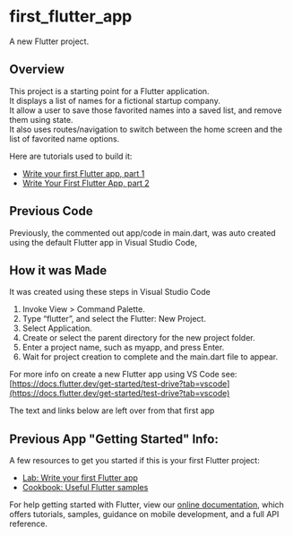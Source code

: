 # first_flutter_app

A new Flutter project.

## Overview 

This project is a starting point for a Flutter application.  
It displays a list of names for a fictional startup company.  
It allow a user to save those favorited names into a saved list, and remove them using state.  
It also uses routes/navigation to switch between the home screen and the list of favorited 
name options. 

Here are tutorials used to build it:  
- [Write your first Flutter app, part 1](https://docs.flutter.dev/get-started/codelab)
- [Write Your First Flutter App, part 2](https://codelabs.developers.google.com/codelabs/first-flutter-app-pt2#0)


## Previous Code

Previously, the commented out app/code in main.dart, was auto created using the 
default Flutter app in Visual Studio Code, 

## How it was Made 

It was created using these steps in Visual Studio Code

1. Invoke View > Command Palette.
2. Type “flutter”, and select the Flutter: New Project.
3. Select Application.
4. Create or select the parent directory for the new project folder.
5. Enter a project name, such as myapp, and press Enter.
6. Wait for project creation to complete and the main.dart file to appear.

For more info on create a new Flutter app using VS Code 
see: [https://docs.flutter.dev/get-started/test-drive?tab=vscode](https://docs.flutter.dev/get-started/test-drive?tab=vscode)

The text and links below are left over from that first app

## Previous App "Getting Started" Info:  

A few resources to get you started if this is your first Flutter project:

- [Lab: Write your first Flutter app](https://flutter.dev/docs/get-started/codelab)
- [Cookbook: Useful Flutter samples](https://flutter.dev/docs/cookbook)

For help getting started with Flutter, view our
[online documentation](https://flutter.dev/docs), which offers tutorials,
samples, guidance on mobile development, and a full API reference. 
